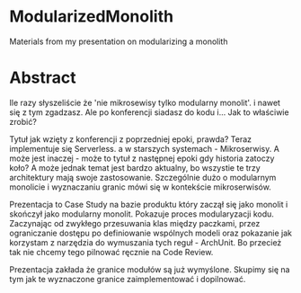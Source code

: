 # ModularizedMonolith
Materials from my presentation on modularizing a monolith

# Abstract

Ile razy słyszeliście że 'nie mikrosewisy tylko modularny monolit'. i nawet się z tym zgadzasz. Ale po konferencji siadasz do kodu i... Jak to właściwie zrobić?

Tytuł jak wzięty z konferencji z poprzedniej epoki, prawda? Teraz implementuje się Serverless. a w starszych systemach - Mikroserwisy. A może jest inaczej - może to tytuł z następnej epoki gdy historia zatoczy koło? A może jednak temat jest bardzo aktualny, bo wszystie te trzy architektury mają swoje zastosowanie. Szczególnie dużo o modularnym monolicie i wyznaczaniu granic mówi się w kontekście mikroserwisów. 

Prezentacja to Case Study na bazie produktu który zaczął się jako monolit i skończył jako modularny monolit. Pokazuje proces modularyzacji kodu. Zaczynając od zwykłego przesuwania klas między paczkami, przez ograniczanie dostępu po definiowanie wspólnych modeli oraz pokazanie jak korzystam z narzędzia do wymuszania tych reguł - ArchUnit. Bo przecież  tak nie chcemy tego pilnować ręcznie na Code Review. 

Prezentacja zakłada że granice modułów są już wymyślone. Skupimy się na tym jak te wyznaczone granice zaimplementować i dopilnować. 

